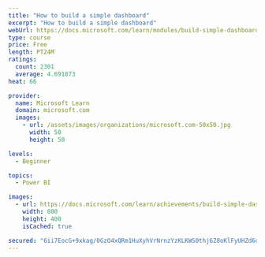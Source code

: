 ```yaml
---
title: "How to build a simple dashboard"
excerpt: "How to build a simple dashboard"
webUrl: https://docs.microsoft.com/learn/modules/build-simple-dashboard/
type: course
price: Free
length: PT24M
ratings:
  count: 2301
  average: 4.691873
heat: 66

provider:
  name: Microsoft Learn
  domain: microsoft.com
  images:
    - url: /assets/images/organizations/microsoft.com-50x50.jpg
      width: 50
      height: 50

levels:
  - Beginner

topics:
  - Power BI

images:
  - url: https://docs.microsoft.com/learn/achievements/build-simple-dashboard-social.png
    width: 800
    height: 400
    isCached: true

secured: "6ii7EocG+9xkag/0GzO4xQRm1HuXyhVrNrnzYzKLKWS0thj6Z8oKlFyUHZd6oofeIF1g73sea/7y4QtOKlKTP0cVPzzW3qUF7X1uQq/ooXlbhP5ietTo7+gXKrMiLEQzqqJ1w0U9+N4cJRa8Y3R/drWCz9VBZACIdynG98IHAk+AWaCdsV8CCs3YfNLzvD2q9KwEBMo2y30thZoZZFMpFNtrUyr46v0BYIQwqD8+6QxSKJibUMp82ffolY55VA8hBYNa5eExDmA6KUU7eyUgcEbEDwCFe0LD05S3mdMRhWOYIq7rhloRtJLLchgzdTCheFZ998nK+9h9dhR2do56fQFp562LzxIKEOihZBV5IopFacFeoIyL0Wn3Nu9wsRbdh5RpgHrzh6yMhhchofBiUVUZL09foVYEEs4eeC+sz7Y=;UqOnQaXg66UjBoITU4lemQ=="
---
```


